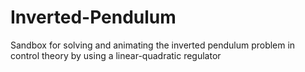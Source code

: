 # Inverted-Pendulum
Sandbox for solving and animating the inverted pendulum problem in control theory by using a linear-quadratic regulator
